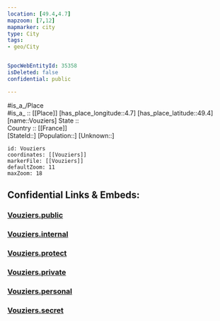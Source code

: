 ```yaml
---
location: [49.4,4.7] 
mapzoom: [7,12] 
mapmarker: city 
type: City
tags:
- geo/City


SpocWebEntityId: 35358
isDeleted: false
confidential: public

---
```

#is_a_/Place  
#is_a_ :: [[Place]] 
[has_place_longitude::4.7] 
[has_place_latitude::49.4] 
[name::Vouziers] 
State ::  
Country :: [[France]]  
[StateId::] 
[Population::] 
[Unknown::] 


```leaflet
id: Vouziers
coordinates: [[Vouziers]] 
markerFile: [[Vouziers]] 
defaultZoom: 11 
maxZoom: 18
```


## Confidential Links & Embeds: 

### [Vouziers.public](/_public/\Earth\Continent\Europe\Europe~West\France\regions~France\Grand_Est\departments~Grand_Est\Ardennes\communes~Ardennes\Vouziers\cities~VouziersVouziers.public.md) 

### [Vouziers.internal](/_internal/\Earth\Continent\Europe\Europe~West\France\regions~France\Grand_Est\departments~Grand_Est\Ardennes\communes~Ardennes\Vouziers\cities~VouziersVouziers.internal.md) 

### [Vouziers.protect](/_protect/\Earth\Continent\Europe\Europe~West\France\regions~France\Grand_Est\departments~Grand_Est\Ardennes\communes~Ardennes\Vouziers\cities~VouziersVouziers.protect.md) 

### [Vouziers.private](/_private/\Earth\Continent\Europe\Europe~West\France\regions~France\Grand_Est\departments~Grand_Est\Ardennes\communes~Ardennes\Vouziers\cities~VouziersVouziers.private.md) 

### [Vouziers.personal](/_personal/\Earth\Continent\Europe\Europe~West\France\regions~France\Grand_Est\departments~Grand_Est\Ardennes\communes~Ardennes\Vouziers\cities~VouziersVouziers.personal.md) 

### [Vouziers.secret](/_secret/\Earth\Continent\Europe\Europe~West\France\regions~France\Grand_Est\departments~Grand_Est\Ardennes\communes~Ardennes\Vouziers\cities~VouziersVouziers.secret.md)

